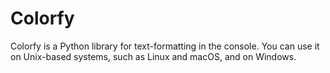 # Colorfy
Colorfy is a Python library for text-formatting in the console. You can use it on Unix-based systems, such as Linux and macOS, and on Windows.
